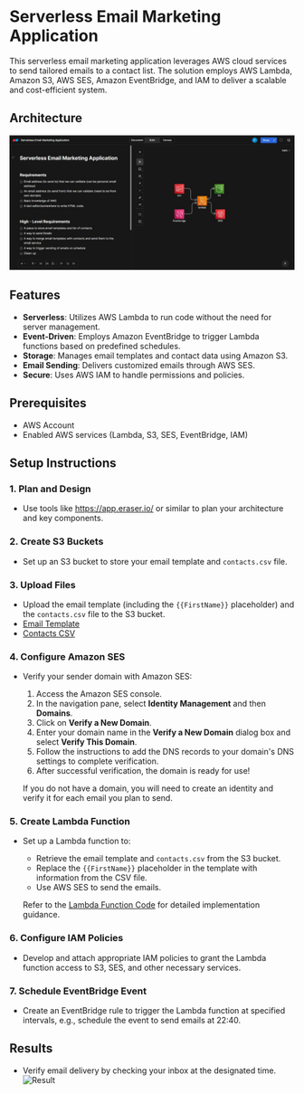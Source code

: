 # Serverless Email Marketing Application

This serverless email marketing application leverages AWS cloud services to send tailored emails to a contact list. The solution employs AWS Lambda, Amazon S3, AWS SES, Amazon EventBridge, and IAM to deliver a scalable and cost-efficient system.

## Architecture
![Architecture Diagram](Architecture_Diagram.jpg)

## Features
- **Serverless**: Utilizes AWS Lambda to run code without the need for server management.
- **Event-Driven**: Employs Amazon EventBridge to trigger Lambda functions based on predefined schedules.
- **Storage**: Manages email templates and contact data using Amazon S3.
- **Email Sending**: Delivers customized emails through AWS SES.
- **Secure**: Uses AWS IAM to handle permissions and policies.

## Prerequisites
- AWS Account
- Enabled AWS services (Lambda, S3, SES, EventBridge, IAM)

## Setup Instructions
### 1. Plan and Design
- Use tools like https://app.eraser.io/ or similar to plan your architecture and key components.

### 2. Create S3 Buckets
- Set up an S3 bucket to store your email template and `contacts.csv` file.

### 3. Upload Files
- Upload the email template (including the `{{FirstName}}` placeholder) and the `contacts.csv` file to the S3 bucket.
- [Email Template](email_template.html)
- [Contacts CSV](contacts.csv)

### 4. Configure Amazon SES
- Verify your sender domain with Amazon SES:
  1. Access the Amazon SES console.
  2. In the navigation pane, select **Identity Management** and then **Domains**.
  3. Click on **Verify a New Domain**.
  4. Enter your domain name in the **Verify a New Domain** dialog box and select **Verify This Domain**.
  5. Follow the instructions to add the DNS records to your domain's DNS settings to complete verification.
  6. After successful verification, the domain is ready for use!

  If you do not have a domain, you will need to create an identity and verify it for each email you plan to send.

### 5. Create Lambda Function
- Set up a Lambda function to:
  - Retrieve the email template and `contacts.csv` from the S3 bucket.
  - Replace the `{{FirstName}}` placeholder in the template with information from the CSV file.
  - Use AWS SES to send the emails.

  Refer to the [Lambda Function Code](Lambda_Function.txt) for detailed implementation guidance.

### 6. Configure IAM Policies
- Develop and attach appropriate IAM policies to grant the Lambda function access to S3, SES, and other necessary services.

### 7. Schedule EventBridge Event
- Create an EventBridge rule to trigger the Lambda function at specified intervals, e.g., schedule the event to send emails at 22:40.

## Results
- Verify email delivery by checking your inbox at the designated time.
![Result](email.jpg)
